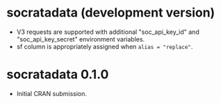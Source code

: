 # socratadata (development version)

* V3 requests are supported with additional "soc_api_key_id" and 
  "soc_api_key_secret" environment variables.
* sf column is appropriately assigned when `alias = "replace"`.

# socratadata 0.1.0

* Initial CRAN submission.
